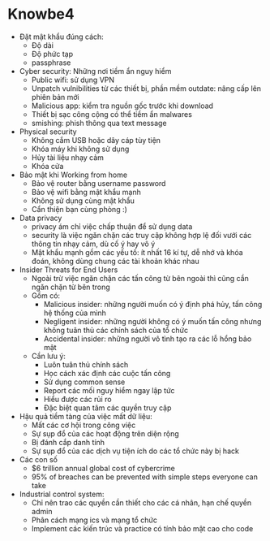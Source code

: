 # Knowbe4

- Đặt mật khẩu đúng cách:
    - Độ dài
    - Độ phức tạp
    - passphrase
- Cyber security: Những nơi tiềm ẩn nguy hiểm
    - Public wifi: sử dụng VPN
    - Unpatch vulnibilities từ các thiết bị, phần mềm outdate: nâng cấp lên phiên bản mới
    - Malicious app: kiểm tra nguồn gốc trước khi download
    - Thiết bị sạc công cộng có thể tiềm ẩn malwares
    - smishing: phish thông qua text message
- Physical security
    - Không cắm USB hoặc dây cáp tùy tiện
    - Khóa máy khi không sử dụng
    - Hủy tài liệu nhạy cảm
    - Khóa cửa
- Bảo mật khi Working from home
    - Bảo vệ router bằng username password
    - Bảo vệ wifi bằng mật khẩu mạnh
    - Không sử dụng cùng mật khẩu
    - Cẩn thiện bạn cùng phòng :)
- Data privacy
    - privacy ám chỉ việc chấp thuận để sử dụng data
    - security là việc ngăn chặn các truy cập không hợp lệ đối vưới các thông tin nhạy cảm, dù cố ý hay vô ý
    - Mật khẩu mạnh gồm các yếu tố: ít nhất 16 kí tự, dễ nhớ và khóa đoán, không dùng chung các tài khoản khác nhau
- Insider Threats for End Users
    - Ngoài trừ việc ngăn chặn các tấn công từ bên ngoài thì cũng cần ngăn chặn từ bên trong
    - Gồm có:
        - Malicious insider: những người muốn có ý định phá hủy, tấn công hệ thống của mình
        - Negligent insider: những người không có ý muốn tấn công nhưng không tuân thủ các chính sách của tổ chức
        - Accidental insider: những người vô tình tạo ra các lỗ hổng bảo mật
    - Cần lưu ý:
        - Luôn tuân thủ chính sách
        - Học cách xác định các cuộc tấn công
        - Sử dụng common sense
        - Report các mối nguy hiểm ngay lập tức
        - Hiểu được các rủi ro
        - Đặc biệt quan tâm các quyền truy cập
- Hậu quả tiềm tàng của việc mất dữ liệu:
    - Mất các cơ hội trong công việc
    - Sự sụp đổ của các hoạt động trên diện rộng
    - Bị đánh cắp danh tính
    - Sự sụp đổ của các dịch vụ tiện ích do các tổ chức này bị hack
- Các con số
    - $6 trillion annual global cost of cybercrime
    - 95% of breaches can be prevented with simple steps everyone can take
- Industrial control system:
	+ Chỉ nên trao các quyền cần thiết cho các cá nhân, hạn chế quyền admin
	+ Phân cách mạng ics và mạng tổ chức
	+ Implement các kiến trúc và practice có tính bảo mật cao cho code